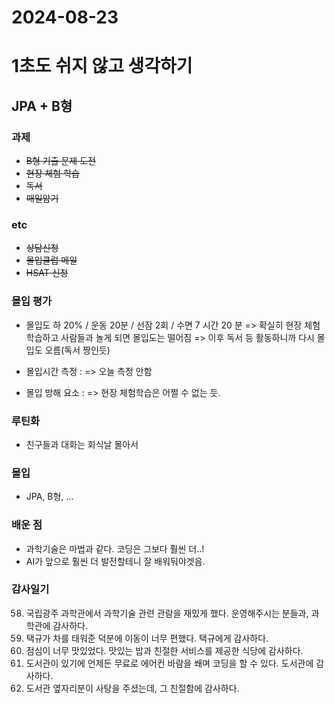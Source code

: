 # 2024-08-23

# 1초도 쉬지 않고 생각하기

## JPA + B형

### 과제
- ~~B형 기출 문제 도전~~
- ~~현장 체험 학습~~
- ~~독서~~
- ~~매일암기~~

### etc
- ~~상담신청~~
- ~~몰입클럽 메일~~
- ~~HSAT 신청~~



### 몰입 평가
- 몰입도 하 20% / 운동   20분 / 선잠  2회 / 수면 7 시간 20 분
  => 확실히 현장 체험 학습하고 사람들과 놀게 되면 몰입도는 떨어짐
  => 이후 독서 등 활동하니까 다시 몰입도 오름(독서 짱인듯)


- 몰입시간 측정 :
 => 오늘 측정 안함

- 몰입 방해 요소 : 
 => 현장 체험학습은 어쩔 수 없는 듯. 

### 루틴화
- 친구들과 대화는 회식날 몰아서


### 몰입
- JPA, B형, ... 



### 배운 점
- 과학기술은 마법과 같다. 코딩은 그보다 훨씬 더..!
- AI가 앞으로 훨씬 더 발전할테니 잘 배워둬야겟음.



### 감사일기
58. 국립광주 과학관에서 과학기술 관련 관람을 재밌게 했다. 운영해주시는 분들과, 과학관에 감사하다.
59. 택규가 차를 태워준 덕분에 이동이 너무 편했다. 택규에게 감사하다.
60. 점심이 너무 맛있었다. 맛있는 밥과 친절한 서비스를 제공한 식당에 감사하다.
61. 도서관이 있기에 언제든 무료로 에어컨 바람을 쐐며 코딩을 할 수 있다. 도서관에 감사하다.
62. 도서관 옆자리분이 사탕을 주셨는데, 그 친절함에 감사하다.



  
